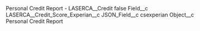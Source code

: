 <?xml version="1.0" encoding="UTF-8"?>
<CustomMetadata xmlns="http://soap.sforce.com/2006/04/metadata" xmlns:xsi="http://www.w3.org/2001/XMLSchema-instance" xmlns:xsd="http://www.w3.org/2001/XMLSchema">
    <label>Personal Credit Report - LASERCA__Credit</label>
    <protected>false</protected>
    <values>
        <field>Field__c</field>
        <value xsi:type="xsd:string">LASERCA__Credit_Score_Experian__c</value>
    </values>
    <values>
        <field>JSON_Field__c</field>
        <value xsi:type="xsd:string">csexperian</value>
    </values>
    <values>
        <field>Object__c</field>
        <value xsi:type="xsd:string">Personal Credit Report</value>
    </values>
</CustomMetadata>
